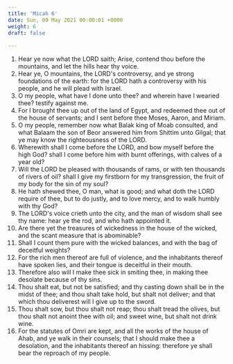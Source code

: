 ```yaml
---
title: 'Micah 6'
date: Sun, 09 May 2021 00:00:01 +0000
weight: 6
draft: false
  
---
```


1. Hear ye now what the LORD saith; Arise, contend thou before the mountains, and let the hills hear thy voice.
2. Hear ye, O mountains, the LORD's controversy, and ye strong foundations of the earth: for the LORD hath a controversy with his people, and he will plead with Israel.
3. O my people, what have I done unto thee? and wherein have I wearied thee? testify against me.
4. For I brought thee up out of the land of Egypt, and redeemed thee out of the house of servants; and I sent before thee Moses, Aaron, and Miriam.
5. O my people, remember now what Balak king of Moab consulted, and what Balaam the son of Beor answered him from Shittim unto Gilgal; that ye may know the righteousness of the LORD.
6. Wherewith shall I come before the LORD, and bow myself before the high God? shall I come before him with burnt offerings, with calves of a year old?
7. Will the LORD be pleased with thousands of rams, or with ten thousands of rivers of oil? shall I give my firstborn for my transgression, the fruit of my body for the sin of my soul?
8. He hath shewed thee, O man, what is good; and what doth the LORD require of thee, but to do justly, and to love mercy, and to walk humbly with thy God?
9. The LORD's voice crieth unto the city, and the man of wisdom shall see thy name: hear ye the rod, and who hath appointed it.
10. Are there yet the treasures of wickedness in the house of the wicked, and the scant measure that is abominable?
11. Shall I count them pure with the wicked balances, and with the bag of deceitful weights?
12. For the rich men thereof are full of violence, and the inhabitants thereof have spoken lies, and their tongue is deceitful in their mouth.
13. Therefore also will I make thee sick in smiting thee, in making thee desolate because of thy sins.
14. Thou shalt eat, but not be satisfied; and thy casting down shall be in the midst of thee; and thou shalt take hold, but shalt not deliver; and that which thou deliverest will I give up to the sword.
15. Thou shalt sow, but thou shalt not reap; thou shalt tread the olives, but thou shalt not anoint thee with oil; and sweet wine, but shalt not drink wine.
16. For the statutes of Omri are kept, and all the works of the house of Ahab, and ye walk in their counsels; that I should make thee a desolation, and the inhabitants thereof an hissing: therefore ye shall bear the reproach of my people.
